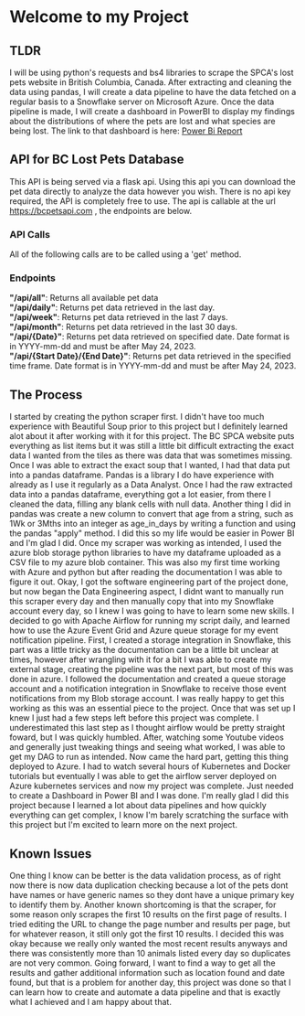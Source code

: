 # Welcome to my Project
## TLDR
I will be using python's requests and bs4 libraries to scrape the SPCA's lost pets website in British Columbia, Canada. After extracting and cleaning the data using pandas, I will create a data pipeline to have the data fetched on a regular basis to a Snowflake server on Microsoft Azure. Once the data pipeline is made, I will create a dashboard in PowerBI to display my findings about the distributions of where the pets are lost and what species are being lost. The link to that dashboard is here: [Power Bi Report](https://app.powerbi.com/view?r=eyJrIjoiOGM3MTRmMjYtODdmMS00NTg2LTkyNTctN2RhZjYyNGIwZmQ1IiwidCI6IjRlZDJhZjZmLWFkNWItNDI3ZC04Yjg5LWM2OGNlOWNjMTdjYiIsImMiOjZ9&pageName=ReportSection)

## API for BC Lost Pets Database  
This API is being served via a flask api. Using this api you can download the pet data directly to analyze the data however you wish. There is no api key required, the API is completely free to use. The api is callable at the url https://bcpetsapi.com , the endpoints are below.
### API Calls  
All of the following calls are to be called using a 'get' method.
### Endpoints  
__"/api/all"__: Returns all available pet data    
__"/api/daily"__: Returns pet data retrieved in the last day.  
__"/api/week"__: Returns pet data retrieved in the last 7 days.  
__"/api/month"__: Returns pet data retrieved in the last 30 days.  
__"/api/{Date}"__: Returns pet data retrieved on specified date. Date format is in YYYY-mm-dd and must be after May 24, 2023.  
__"/api/{Start Date}/{End Date}"__: Returns pet data retrieved in the specified time frame. Date format is in YYYY-mm-dd and must be after May 24, 2023.

## The Process
I started by creating the python scraper first. I didn't have too much experience with Beautiful Soup prior to this project but I definitely learned alot about it after working with it for this project. The BC SPCA website puts everything as list items but it was still a little bit difficult extracting the exact data I wanted from the tiles as there was data that was sometimes missing. Once I was able to extract the exact soup that I wanted, I had that data put into a pandas dataframe. Pandas is a library I do have experience with already as I use it regularly as a Data Analyst. Once I had the raw extracted data into a pandas dataframe, everything got a lot easier, from there I cleaned the data, filling any blank cells with null data. Another thing I did in pandas was create a new column to convert that age from a string, such as 1Wk or 3Mths into an integer as age_in_days by writing a function and using the pandas "apply" method. I did this so my life would be easier in Power BI and I'm glad I did. Once my scraper was working as intended, I used the azure blob storage python libraries to have my dataframe uploaded as a CSV file to my azure blob container. This was also my first time working with Azure and python but after reading the documentation I was able to figure it out. Okay, I got the software engineering part of the project done, but now began the Data Engineering aspect, I didnt want to manually run this scraper every day and then manually copy that into my Snowflake account every day, so I knew I was going to have to learn some new skills. I decided to go with Apache Airflow for running my script daily, and learned how to use the Azure Event Grid and Azure queue storage for my event notification pipeline. First, I created a storage integration in Snowflake, this part was a little tricky as the documentation can be a little bit unclear at times, however after wrangling with it for a bit I was able to create my external stage, creating the pipeline was the next part, but most of this was done in azure. I followed the documentation and created a queue storage account and a notification integration in Snowflake to receive those event notifications from my Blob storage account. I was really happy to get this working as this was an essential piece to the project. Once that was set up I knew I just had a few steps left before this project was complete. I underestimated this last step as I thought airflow would be pretty straight foward, but I was quickly humbled. After, watching some Youtube videos and generally just tweaking things and seeing what worked, I was able to get my DAG to run as intended. Now came the hard part, getting this thing deployed to Azure. I had to watch several hours of Kubernetes and Docker tutorials but eventually I was able to get the airflow server deployed on Azure kubernetes services and now my project was complete. Just needed to create a Dashboard in Power BI and I was done. I'm really glad I did this project because I learned a lot about data pipelines and how quickly everything can get complex, I know I'm barely scratching the surface with this project but I'm excited to learn more on the next project.
## Known Issues
One thing I know can be better is the data validation process, as of right now there is now data duplication checking because a lot of the pets dont have names or have generic names so they dont have a unique primary key to identify them by. Another known shortcoming is that the scraper, for some reason only scrapes the first 10 results on the first page of results. I tried editing the URL to change the page number and results per page, but for whatever reason, it still only got the first 10 results. I decided this was okay because we really only wanted the most recent results anyways and there was consistently more than 10 animals listed every day so duplicates are not very common. Going forward, I want to find a way to get all the results and gather additional information such as location found and date found, but that is a problem for another day, this project was done so that I can learn how to create and automate a data pipeline and that is exactly what I achieved and I am happy about that.
